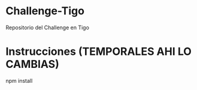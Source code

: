 # Challenge-Tigo
Repositorio del Challenge en Tigo

# Instrucciones (TEMPORALES AHI LO CAMBIAS)
npm install 

